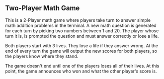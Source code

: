 ## Two-Player Math Game

This is a 2-Player math game where players take turn to answer simple math addition problems in the terminal. A new math question is generated for each turn by picking two numbers between 1 and 20. The player whose turn it is, is prompted the question and must answer correctly or lose a life. 

Both players start with 3 lives. They lose a life if they answer wrong. At the end of every turn the game will output the new scores for both players, so the players know where they stand. 

The game doesn't end until one of the players loses all of their lives. At this point, the game announces who won and what the other player's score is. 